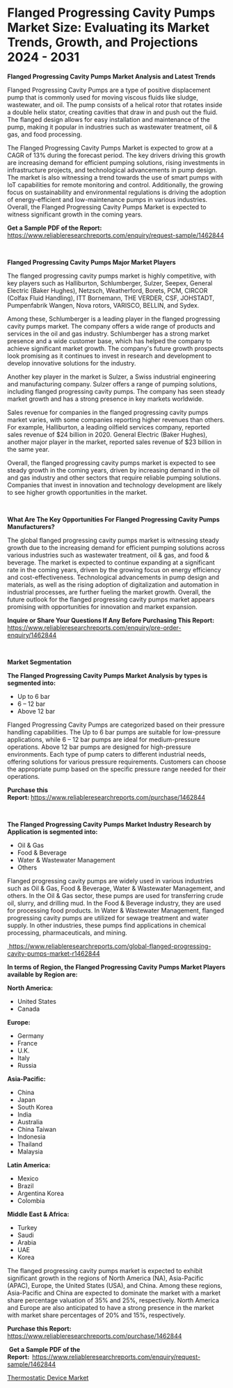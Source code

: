 <p><h1>Flanged Progressing Cavity Pumps Market Size: Evaluating its Market Trends, Growth, and Projections 2024 - 2031</h1></p><p><strong>Flanged Progressing Cavity Pumps Market Analysis and Latest Trends</strong></p>
<p><p>Flanged Progressing Cavity Pumps are a type of positive displacement pump that is commonly used for moving viscous fluids like sludge, wastewater, and oil. The pump consists of a helical rotor that rotates inside a double helix stator, creating cavities that draw in and push out the fluid. The flanged design allows for easy installation and maintenance of the pump, making it popular in industries such as wastewater treatment, oil & gas, and food processing.</p><p>The Flanged Progressing Cavity Pumps Market is expected to grow at a CAGR of 13% during the forecast period. The key drivers driving this growth are increasing demand for efficient pumping solutions, rising investments in infrastructure projects, and technological advancements in pump design. The market is also witnessing a trend towards the use of smart pumps with IoT capabilities for remote monitoring and control. Additionally, the growing focus on sustainability and environmental regulations is driving the adoption of energy-efficient and low-maintenance pumps in various industries. Overall, the Flanged Progressing Cavity Pumps Market is expected to witness significant growth in the coming years.</p></p>
<p><strong>Get a Sample PDF of the Report:&nbsp;</strong> <a href="https://www.reliableresearchreports.com/enquiry/request-sample/1462844">https://www.reliableresearchreports.com/enquiry/request-sample/1462844</a></p>
<p>&nbsp;</p>
<p><strong>Flanged Progressing Cavity Pumps Major Market Players</strong></p>
<p><p>The flanged progressing cavity pumps market is highly competitive, with key players such as Halliburton, Schlumberger, Sulzer, Seepex, General Electric (Baker Hughes), Netzsch, Weatherford, Borets, PCM, CIRCOR (Colfax Fluid Handling), ITT Bornemann, THE VERDER, CSF, JOHSTADT, Pumpenfabrik Wangen, Nova rotors, VARISCO, BELLIN, and Sydex.</p><p>Among these, Schlumberger is a leading player in the flanged progressing cavity pumps market. The company offers a wide range of products and services in the oil and gas industry. Schlumberger has a strong market presence and a wide customer base, which has helped the company to achieve significant market growth. The company's future growth prospects look promising as it continues to invest in research and development to develop innovative solutions for the industry.</p><p>Another key player in the market is Sulzer, a Swiss industrial engineering and manufacturing company. Sulzer offers a range of pumping solutions, including flanged progressing cavity pumps. The company has seen steady market growth and has a strong presence in key markets worldwide.</p><p>Sales revenue for companies in the flanged progressing cavity pumps market varies, with some companies reporting higher revenues than others. For example, Halliburton, a leading oilfield services company, reported sales revenue of $24 billion in 2020. General Electric (Baker Hughes), another major player in the market, reported sales revenue of $23 billion in the same year.</p><p>Overall, the flanged progressing cavity pumps market is expected to see steady growth in the coming years, driven by increasing demand in the oil and gas industry and other sectors that require reliable pumping solutions. Companies that invest in innovation and technology development are likely to see higher growth opportunities in the market.</p></p>
<p>&nbsp;</p>
<p><strong>What Are The Key Opportunities For Flanged Progressing Cavity Pumps Manufacturers?</strong></p>
<p><p>The global flanged progressing cavity pumps market is witnessing steady growth due to the increasing demand for efficient pumping solutions across various industries such as wastewater treatment, oil & gas, and food & beverage. The market is expected to continue expanding at a significant rate in the coming years, driven by the growing focus on energy efficiency and cost-effectiveness. Technological advancements in pump design and materials, as well as the rising adoption of digitalization and automation in industrial processes, are further fueling the market growth. Overall, the future outlook for the flanged progressing cavity pumps market appears promising with opportunities for innovation and market expansion.</p></p>
<p><strong>Inquire or Share Your Questions If Any Before Purchasing This Report:</strong> <a href="https://www.reliableresearchreports.com/enquiry/pre-order-enquiry/1462844">https://www.reliableresearchreports.com/enquiry/pre-order-enquiry/1462844</a></p>
<p>&nbsp;</p>
<p><strong>Market Segmentation</strong></p>
<p><strong>The Flanged Progressing Cavity Pumps Market Analysis by types is segmented into:</strong></p>
<p><ul><li>Up to 6 bar</li><li>6 – 12 bar</li><li>Above 12 bar</li></ul></p>
<p><p>Flanged Progressing Cavity Pumps are categorized based on their pressure handling capabilities. The Up to 6 bar pumps are suitable for low-pressure applications, while 6 – 12 bar pumps are ideal for medium-pressure operations. Above 12 bar pumps are designed for high-pressure environments. Each type of pump caters to different industrial needs, offering solutions for various pressure requirements. Customers can choose the appropriate pump based on the specific pressure range needed for their operations.</p></p>
<p><strong>Purchase this Report:&nbsp;</strong><a href="https://www.reliableresearchreports.com/purchase/1462844">https://www.reliableresearchreports.com/purchase/1462844</a></p>
<p>&nbsp;</p>
<p><strong>The Flanged Progressing Cavity Pumps Market Industry Research by Application is segmented into:</strong></p>
<p><ul><li>Oil & Gas</li><li>Food & Beverage</li><li>Water & Wastewater Management</li><li>Others</li></ul></p>
<p><p>Flanged progressing cavity pumps are widely used in various industries such as Oil & Gas, Food & Beverage, Water & Wastewater Management, and others. In the Oil & Gas sector, these pumps are used for transferring crude oil, slurry, and drilling mud. In the Food & Beverage industry, they are used for processing food products. In Water & Wastewater Management, flanged progressing cavity pumps are utilized for sewage treatment and water supply. In other industries, these pumps find applications in chemical processing, pharmaceuticals, and mining.</p></p>
<p><a href="https://www.reliableresearchreports.com/global-flanged-progressing-cavity-pumps-market-r1462844">&nbsp;https://www.reliableresearchreports.com/global-flanged-progressing-cavity-pumps-market-r1462844</a></p>
<p><strong>In terms of Region, the Flanged Progressing Cavity Pumps Market Players available by Region are:</strong></p>
<p>
    <p> <strong> North America: </strong>
        <ul>
            <li>United States</li>
            <li>Canada</li>
        </ul>
        </p> 
    <p> <strong> Europe: </strong>
        <ul>
            <li>Germany</li>
            <li>France</li>
            <li>U.K.</li>
            <li>Italy</li>
            <li>Russia</li>
        </ul>
        </p> 
    <p> <strong> Asia-Pacific: </strong>
        <ul>
            <li>China</li>
            <li>Japan</li>
            <li>South Korea</li>
            <li>India</li>
            <li>Australia</li>
            <li>China Taiwan</li>
            <li>Indonesia</li>
            <li>Thailand</li>
            <li>Malaysia</li>
        </ul>
        </p> 
    <p> <strong> Latin America: </strong>
        <ul>
            <li>Mexico</li>
            <li>Brazil</li>
            <li>Argentina Korea</li>
            <li>Colombia</li>
        </ul>
        </p> 
    <p> <strong> Middle East & Africa: </strong>
        <ul>
            <li>Turkey</li>
            <li>Saudi</li>
            <li>Arabia</li>
            <li>UAE</li>
            <li>Korea</li>
        </ul>
    </p>
    </p>
<p><p>The flanged progressing cavity pumps market is expected to exhibit significant growth in the regions of North America (NA), Asia-Pacific (APAC), Europe, the United States (USA), and China. Among these regions, Asia-Pacific and China are expected to dominate the market with a market share percentage valuation of 35% and 25%, respectively. North America and Europe are also anticipated to have a strong presence in the market with market share percentages of 20% and 15%, respectively.</p></p>
<p><strong>Purchase this Report: </strong><a href="https://www.reliableresearchreports.com/purchase/1462844">https://www.reliableresearchreports.com/purchase/1462844</a></p>
<p>&nbsp;<strong>Get a Sample PDF of the Report:&nbsp;&nbsp;</strong><a href="https://www.reliableresearchreports.com/enquiry/request-sample/1462844">https://www.reliableresearchreports.com/enquiry/request-sample/1462844</a></p>
<p><strong></strong></p>
<p><p><a href="https://github.com/ChiragRP21/Market-Research-Report-List-5/blob/main/thermostatic-device-market.md">Thermostatic Device Market</a></p></p>
